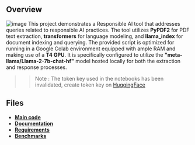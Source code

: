 ## Overview
![image](https://images.unsplash.com/photo-1636690424408-4330adc3e583?q=80&w=2940&auto=format&fit=crop&ixlib=rb-4.0.3&ixid=M3wxMjA3fDB8MHxwaG90by1wYWdlfHx8fGVufDB8fHx8fA%3D%3D)
This project demonstrates a Responsible AI tool that addresses queries related to responsible AI practices. The tool utilizes **PyPDF2** for PDF text extraction, **transformers** for language modeling, and **llama_index** for document indexing and querying. The provided script is optimized for running in a Google Colab environment equipped with ample RAM and making use of a **T4 GPU**. It is specifically configured to utilize the **"meta-llama/Llama-2-7b-chat-hf"** model hosted locally for both the extraction and response processes.
>> Note : The token key used in the notebooks has been invalidated, create token key on [HuggingFace](https://huggingface.co/settings/tokens)

## Files
- **[Main code](https://github.com/Satarupa22-SD/Responsible-AI/blob/main/Responsible_llama.ipynb)**
- **[Documentation](https://github.com/Satarupa22-SD/Responsible-AI/blob/main/README.md)**
- **[Requirements](https://github.com/Satarupa22-SD/Responsible-AI/blob/main/requirements.txt)**
- **[Benchmarks](https://docs.google.com/document/d/13N8i3wOuUXEWKS-Zv0FjHhD0K4JJgKCslhavvnQwrz4/edit?usp=sharing)**

